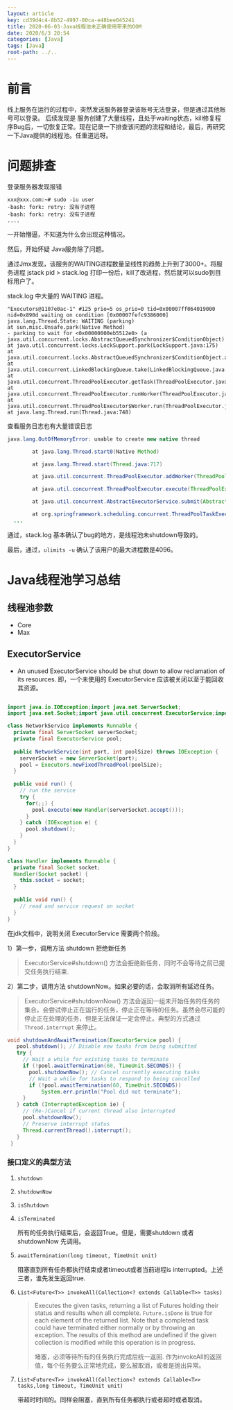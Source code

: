 ```yaml
---
layout: article
key: cd39d4c4-8b52-4997-80ca-e48bee045241
title: 2020-06-03-Java线程池未正确使用带来的OOM
date: 2020/6/3 20:54
categories: [Java]
tags: [Java]
root-path: ../..
---
```


# 前言

线上服务在运行的过程中，突然发送服务器登录该账号无法登录，但是通过其他账号可以登录。
后续发现是 服务创建了大量线程，且处于waiting状态，kill修复程序Bug后，一切恢复正常。现在记录一下排查该问题的流程和结论，最后，再研究一下Java提供的线程池。任重道远呀。

# 问题排查

登录服务器发现报错
```shell script
xxx@xxx.com:~# sudo -iu user
-bash: fork: retry: 没有子进程
-bash: fork: retry: 没有子进程
....
```

一开始懵逼，不知道为什么会出现这种情况。

然后，开始怀疑 Java服务除了问题。

通过Jmx发现，该服务的WAITING进程数量呈线性的趋势上升到了3000+。将服务进程 jstack pid > stack.log 打印一份后，kill了改进程，然后就可以sudo到目标用户了。

stack.log 中大量的 WAITING 进程。

```shell
"Executors@1107e0ac-1" #125 prio=5 os_prio=0 tid=0x00007ff064019000 nid=0x890d waiting on condition [0x00007fefc9386000]
java.lang.Thread.State: WAITING (parking)
at sun.misc.Unsafe.park(Native Method)
- parking to wait for <0x00000000eb5512e0> (a java.util.concurrent.locks.AbstractQueuedSynchronizer$ConditionObject)
at java.util.concurrent.locks.LockSupport.park(LockSupport.java:175)
at java.util.concurrent.locks.AbstractQueuedSynchronizer$ConditionObject.await(AbstractQueuedSynchronizer.java:2039)
at java.util.concurrent.LinkedBlockingQueue.take(LinkedBlockingQueue.java:442)
at java.util.concurrent.ThreadPoolExecutor.getTask(ThreadPoolExecutor.java:1074)
at java.util.concurrent.ThreadPoolExecutor.runWorker(ThreadPoolExecutor.java:1134)
at java.util.concurrent.ThreadPoolExecutor$Worker.run(ThreadPoolExecutor.java:624)
at java.lang.Thread.run(Thread.java:748)
```

查看服务日志也有大量错误日志

```java
java.lang.OutOfMemoryError: unable to create new native thread

        at java.lang.Thread.start0(Native Method)

        at java.lang.Thread.start(Thread.java:717)

        at java.util.concurrent.ThreadPoolExecutor.addWorker(ThreadPoolExecutor.java:957)

        at java.util.concurrent.ThreadPoolExecutor.execute(ThreadPoolExecutor.java:1367)

        at java.util.concurrent.AbstractExecutorService.submit(AbstractExecutorService.java:112)

        at org.springframework.scheduling.concurrent.ThreadPoolTaskExecutor.submit(ThreadPoolTaskExecutor.java:330)
  ...
```

通过，stack.log 基本确认了bug的地方，是线程池未shutdown导致的。



最后，通过，`ulimits -u` 确认了该用户的最大进程数是4096。



# Java线程池学习总结

## 线程池参数

- Core
- Max

## ExecutorService

- An unused ExecutorService should be shut down to allow reclamation of its resources. 即，一个未使用的 ExecutorService 应该被关闭以至于能回收其资源。

```java

import java.io.IOException;import java.net.ServerSocket;
import java.net.Socket;import java.util.concurrent.ExecutorService;import java.util.concurrent.Executors;import java.util.logging.Handler;

class NetworkService implements Runnable {
  private final ServerSocket serverSocket;
  private final ExecutorService pool;
  
  public NetworkService(int port, int poolSize) throws IOException {
    serverSocket = new ServerSocket(port);
    pool = Executors.newFixedThreadPool(poolSize);
  }
  
  public void run() {
    // run the service
    try {
      for(;;) {
        pool.execute(new Handler(serverSocket.accept()));
      } 
    } catch (IOException e) {
      pool.shutdown();
    }
  }
}

class Handler implements Runnable {
  private final Socket socket;
  Handler(Socket socket) {
    this.socket = socket;
  }
  
  public void run() {
    // read and service request on socket
  }
}
```

在jdk文档中，说明关闭 ExecutorService 需要两个阶段。

1）第一步，调用方法 shutdown 拒绝新任务

> ExecutorService#shutdown() 方法会拒绝新任务，同时不会等待之前已提交任务执行结束.

2）第二步，调用方法 shutdownNow。如果必要的话，会取消所有延迟任务。

> ExecutorService#shutdownNow() 方法会返回一组未开始任务的任务的集合。会尝试停止正在运行的任务，停止正在等待的任务。虽然会尽可能的停止正在处理的任务，但是无法保证一定会停止。典型的方式通过 `Thread.interrupt` 来停止。

```java
void shutdownAndAwaitTermination(ExecutorService pool) {
   pool.shutdown(); // Disable new tasks from being submitted
   try {
     // Wait a while for existing tasks to terminate
     if (!pool.awaitTermination(60, TimeUnit.SECONDS)) {
       pool.shutdownNow(); // Cancel currently executing tasks
       // Wait a while for tasks to respond to being cancelled
       if (!pool.awaitTermination(60, TimeUnit.SECONDS))
           System.err.println("Pool did not terminate");
     }
   } catch (InterruptedException ie) {
     // (Re-)Cancel if current thread also interrupted
     pool.shutdownNow();
     // Preserve interrupt status
     Thread.currentThread().interrupt();
   }
 }
```

###  接口定义的典型方法

1. `shutdown`

2. `shutdownNow`

3. `isShutdown`

4. `isTerminated`

   所有的任务执行结束后，会返回True。但是，需要shutdown 或者 shutdownNow 先调用。

5. `awaitTermination(long timeout, TimeUnit unit)`

   阻塞直到所有任务都执行结束或者timeout或者当前进程is interrupted。上述三者，谁先发生返回true.

6. `List<Future<T>> invokeAll(Collection<? extends Callable<T>> tasks)`

   > Executes the given tasks, returning a list of Futures holding their status and results when all complete. `Future.isDone` is true for each element of the returned list. Note that a completed task could have terminated either normally or by throwing an exception. The results of this method are undefined if the given collection is modified while this operation is in progress.
   >
   > 堵塞，必须等待所有的任务执行完成后统一返回. 作为invokeAll的返回值，每个任务要么正常地完成，要么被取消，或者是抛出异常。

7. `List<Future<T>> invokeAll(Collection<? extends Callable<T>> tasks,long timeout, TimeUnit unit)`

   带超时时间的。同样会阻塞，直到所有任务都执行或者超时或者取消。



